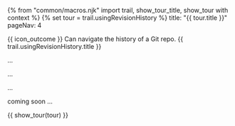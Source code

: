 {% from "common/macros.njk" import trail, show_tour_title, show_tour with context %}
{% set tour = trail.usingRevisionHistory %}
<frontmatter>
title: "{{ tour.title }}"
pageNav: 4
</frontmatter>

<span id="outcomes">{{ icon_outcome }} Can navigate the history of a Git repo.</span>
<span id="title">{{ trail.usingRevisionHistory.title }}</span>

<span class="d-none" id="destination">...</span>

<span class="d-none" id="motivation">...</span>

<span class="d-none" id="achievements">...</span>

<span id="next">coming soon ...</span>

<div id="body">

{{ show_tour(tour) }}
</div>

<div id="extras">
</div>